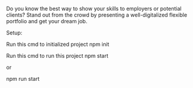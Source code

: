 Do you know the best way to show your skills to employers or potential clients? Stand out from the crowd by presenting a well-digitalized flexible portfolio and get your dream job.

Setup:

   Run this cmd to initialized project
   npm init
   
   Run this cmd to run this project
   npm start
   
   or
   
   npm run start

